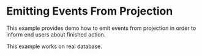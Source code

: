# Emitting Events From Projection

This example provides demo how to emit events from projection in order to inform end users 
about finished action.

This example works on real database.